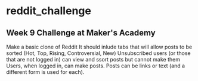 reddit_challenge
================
Week 9 Challenge at Maker's Academy
----------------

Make a basic clone of Reddit
It should inlude tabs that will allow posts to be sorted (Hot, Top, Rising, Controversial, New)
Unsubscribed users (or those that are not logged in) can view and ssort posts but cannot make them
Users, when logged in, can make posts.
Posts can be links or text (and a different form is used for each).
